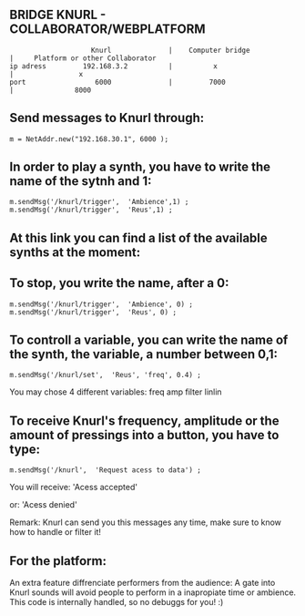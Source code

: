 
## BRIDGE KNURL - COLLABORATOR/WEBPLATFORM

```
                    Knurl              |    Computer bridge               |     Platform or other Collaborator
ip adress         192.168.3.2          |          x                       |                x
port                 6000              |         7000                     |               8000

```


## Send messages to Knurl through:

```
m = NetAddr.new("192.168.30.1", 6000 );
```

## In order to play a synth, you have to write the name of the sytnh and 1:

```
m.sendMsg('/knurl/trigger',  'Ambience',1) ;
m.sendMsg('/knurl/trigger',  'Reus',1) ;
```

## At this link you can find a list of the available synths at the moment:

## To stop, you write the name, after a 0:

```
m.sendMsg('/knurl/trigger',  'Ambience', 0) ;
m.sendMsg('/knurl/trigger',  'Reus', 0) ;
```

## To controll a variable, you can write the name of the synth, the variable, a number between 0,1:
```
m.sendMsg('/knurl/set',  'Reus', 'freq', 0.4) ;
```

You may chose 4 different variables:
freq amp filter linlin


## To receive Knurl's frequency, amplitude or the amount of pressings into a button, you have to type:

```
m.sendMsg('/knurl',  'Request acess to data') ;
```

You will receive:
'Acess accepted'

or:
'Acess denied'

Remark: Knurl can send you this messages any time, make sure to know how to handle or filter it!



## For the platform:

An extra feature diffrenciate performers from the audience: A gate into Knurl sounds will avoid people to perform in a inapropiate time or ambience. This code is internally handled, so no debuggs for you!  :) 
